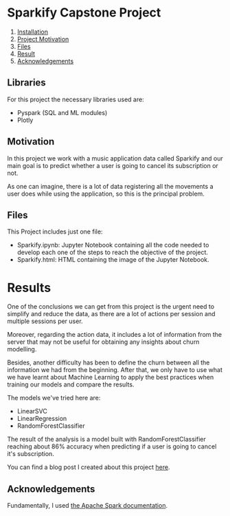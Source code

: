 # Sparkify Capstone Project

1. [Installation](#libraries)
2. [Project Motivation](#motivation)
3. [Files](#files)
4. [Result](#results)
5. [Acknowledgements](#acknowledgements)

## Libraries <a name="libraries"></a>
For this project the necessary libraries used are:
 - Pyspark (SQL and ML modules)
 - Plotly
 
## Motivation <a name="motivation"></a>
In this project we work with a music application data called Sparkify and our main goal is to predict whether a user is going to cancel its subscription or not.

As one can imagine, there is a lot of data registering all the movements a user does while using the application, so this is the principal problem.

## Files <a name="files"></a>
This Project includes just one file: 
 - Sparkify.ipynb: Jupyter Notebook containing all the code needed to develop each one of the steps to reach the objective of the project.
 - Sparkify.html: HTML containing the image of the Jupyter Notebook.

# Results <a name="results"></a>
One of the conclusions we can get from this project is the urgent need to simplify and reduce the data, as there are a lot of actions per session and multiple sessions per user.

Moreover, regarding the action data, it includes a lot of information from the server that may not be useful for obtaining any insights about churn modelling.

Besides, another difficulty has been to define the churn between all the information we had from the beginning. After that, we only have to use what we have learnt about Machine Learning to apply the best practices when training our models and compare the results.

The models we've tried here are:
 - LinearSVC
 - LinearRegression
 - RandomForestClassifier

The result of the analysis is a model built with RandomForestClassifier reaching about 86% accuracy when predicting if a user is going to cancel it's subscription.

You can find a blog post I created about this project [here](https://medium.com/@e.pinomorato/predict-user-churn-with-spark-913f237d6e74).

## Acknowledgements<a name="acknowledgements"></a>
Fundamentally, I used [the Apache Spark documentation](https://spark.apache.org/docs/latest/).
